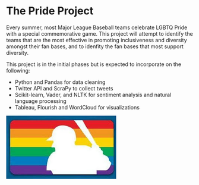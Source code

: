 # The Pride Project
 
 Every summer, most Major League Baseball teams celebrate LGBTQ Pride with a special commemorative game. This project will attempt to identify the teams that are the most effective in promoting inclusiveness and diversity amongst their fan bases, and to idenfity the fan bases that most support diversity.  
 
 This project is in the initial phases but is expected to incorporate on the following:
 
   * Python and Pandas for data cleaning
   * Twitter API and ScraPy to collect tweets
   * Scikit-learn, Vader, and NLTK for sentiment analysis and natural language processing
   * Tableau, Flourish and WordCloud for visualizations
  
 ![image](https://github.com/dcpatti/ThePrideProject/blob/master/images/mlbpride.jpg)
